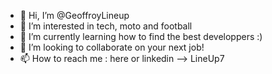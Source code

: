 - 👋 Hi, I’m @GeoffroyLineup
- 👀 I’m interested in tech, moto and football 
- 🌱 I’m currently learning how to find the best developpers :) 
- 💞️ I’m looking to collaborate on your next job!
- 📫 How to reach me : here or linkedin --> LineUp7

<!---
GeoffroyLineup/GeoffroyLineup is a ✨ special ✨ repository because its `README.md` (this file) appears on your GitHub profile.
You can click the Preview link to take a look at your changes.
--->
